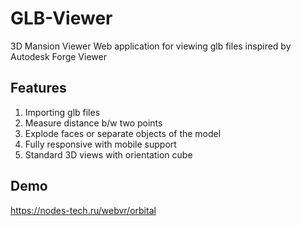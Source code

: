# GLB-Viewer
3D Mansion Viewer Web application for viewing glb files inspired by Autodesk Forge Viewer

## Features
1. Importing glb files
2. Measure distance b/w two points
3. Explode faces or separate objects of the model
4. Fully responsive with mobile support
5. Standard 3D views with orientation cube

## Demo
https://nodes-tech.ru/webvr/orbital
